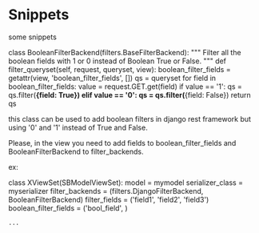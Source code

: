 Snippets
========

some snippets 

class BooleanFilterBackend(filters.BaseFilterBackend):
    """
    Filter all the boolean fields with 1 or 0 instead of Boolean True or False.
    """
    def filter_queryset(self, request, queryset, view):
        boolean_filter_fields = getattr(view, 'boolean_filter_fields', [])
        qs = queryset
        for field in boolean_filter_fields:
            value = request.GET.get(field)
            if value == '1':
                qs = qs.filter(**{field: True})
            elif value == '0':
                qs = qs.filter(**{field: False})
        return qs
        
        
this class can be used to add boolean filters in django rest framework but using '0' and '1' instead of True and False.

Please, in the view you need to add fields to boolean_filter_fields and BooleanFilterBackend to filter_backends.

ex:

class XViewSet(SBModelViewSet):
    model = mymodel
    serializer_class = myserializer
    filter_backends = (filters.DjangoFilterBackend, BooleanFilterBackend)
    filter_fields = ('field1', 'field2', 'field3')
    boolean_filter_fields = ('bool_field', )

    ...

